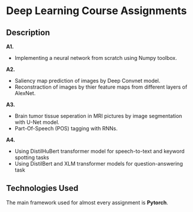 # Deep Learning Course Assignments
## Description

**A1.**
- Implementing a neural network from scratch using Numpy toolbox.

**A2.** 
- Saliency map prediction of images by Deep Convnet model.
- Reconstraction of images by thier feature maps from different layers of AlexNet.

**A3.** 
- Brain tumor tissue seperation in MRI pictures by image segmentation with U-Net model.
- Part-Of-Speech (POS) tagging with RNNs.

**A4.** 
- Using DistilHuBert transformer model for speech-to-text and keyword spotting tasks
- Using DistilBert and XLM transformer models for question-answering task

## Technologies Used
The main framework used for almost every assignment is **Pytorch**.

